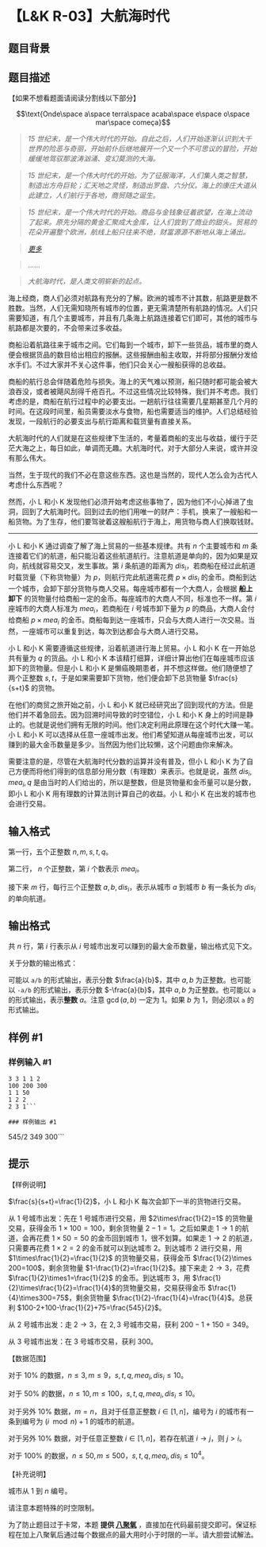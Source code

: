 # 【L&K R-03】大航海时代

## 题目背景



## 题目描述

【如果不想看题面请阅读分割线以下部分】

$$\text{Onde\space a\space terra\space acaba\space e\space o\space mar\space começa}$$

>_15 世纪末，是一个伟大时代的开始。自此之后，人们开始逐渐认识到大千世界的险恶与奇丽，开始前仆后继地展开一个又一个不可思议的冒险，开始缓缓地驾驭那波涛汹涌、变幻莫测的大海。_

>_15 世纪末，是一个伟大时代的开始。为了征服海洋，人们集人类之智慧，制造出方舟巨轮；汇天地之灵怪，制造出罗盘、六分仪。海上的康庄大道从此建立，人们航行于各地，商贸随之诞生。_

>_15 世纪末，是一个伟大时代的开始。商品与金钱象征着欲望，在海上流动了起来。原先分隔的黄金汇聚成大金库，让人们尝到了商业的甜头。贸易的花朵开遍整个欧洲，航线上船只往来不绝，财富源源不断地从海上涌出。_

>_[更多](https://www.luogu.org/paste/k9bqwpps)_

>……

>_大航海时代，是人类文明崭新的起点。_

海上经商，商人们必须对航路有充分的了解。欧洲的城市不计其数，航路更是数不胜数。当然，人们无需知晓所有城市的位置，更无需清楚所有航路的情况。人们只需要知道，有几个主要城市，并且有几条海上航路连接着它们即可，其他的城市与航路都是次要的，不会带来过多收益。

商船沿着航路往来于城市之间。它们每到一个城市，卸下一些货品，城市里的商人便会根据货品的数目给出相应的报酬。这些报酬由船主收取，并将部分报酬分发给水手们。不过大家并不关心这件事，他们只会关心一艘船获得的总收益。

商船的航行总会伴随着危险与损失。海上的天气难以预测，船只随时都可能会被大浪吞没，或者被飓风刮得千疮百孔。不过这些情况比较特殊，我们并不考虑。我们考虑的是，商船在航行过程中的必要支出。一趟航行往往需要几星期甚至几个月的时间。在这段时间里，船员需要淡水与食物，船也需要适当的维护。人们总结经验发现，一段航行的必要支出与航行距离和载货量有直接关系。

大航海时代的人们就是在这些规律下生活的，考量着商船的支出与收益，缓行于茫茫大海之上，每日如此，单调而无趣。大航海时代，对于大部分人来说，或许并没有那么伟大。

当然，生于现代的我们不必在意这些东西。这也是当然的，现代人怎么会为古代人考虑什么东西呢？

然而，小 L 和小 K 发现他们必须开始考虑这些事物了，因为他们不小心掉进了虫洞，回到了大航海时代。回到过去的他们用唯一的财产：手机，换来了一艘船和一船货物。为了生存，他们要驾驶着这艘船航行于海上，用货物与商人们换取钱财。

----------------------------------

小 L 和小 K 通过调查了解了海上贸易的一些基本规律。共有 $n$ 个主要城市和 $m$ 条连接着它们的航道，船只能沿着这些航道航行。注意航道是单向的，因为如果是双向，航线就容易交叉，发生事故。第 $i$ 条航道的距离为 $dis_i$，若商船在经过此航道时载货量（下称货物量）为 $p$，则航行完此航道需花费 $p\times dis_i$  的金币。商船到达一个城市，会卸下部分货物与商人交易。每座城市都有一个大商人，会根据 **船上卸下** 的货物量付给商船一定的金币。每座城市的大商人不同，标准也不一样。第 $i$ 座城市的大商人标准为 $mea_i$，若商船在 $i$ 号城市卸下量为 $p$ 的商品，大商人会付给商船 $p\times mea_i$ 的金币。商船每到达一座城市，只会与大商人进行一次交易。当然，一座城市可以重复到达，每次到达都会与大商人进行交易。

小 L 和小 K 需要遵循这些规律，沿着航道进行海上贸易。小 L 和小 K 在一开始总共有量为 $q$ 的货品。小 L 和小 K 本该精打细算，详细计算出他们在每座城市应该卸下的货物量。但是小 L 和小 K 是懒癌晚期患者，并不想这样做。他们随便想了两个正整数 $s,t$，于是如果需要卸下货物，他们便会卸下总货物量 $\frac{s}{s+t}$ 的货物。

在他们的商贸之旅开始之前，小 L 和小 K 就已经研究出了回到现代的方法。但是他们并不着急回去。因为回溯时间导致的时空错位，小 L 和小 K 身上的时间是静止的。也就是说他们拥有无限的时间。他们决定利用此原理在这个时代大赚一笔。小 L 和小 K 可以选择从任意一座城市出发。他们希望知道从每座城市出发，可以赚到的最大金币数量是多少。当然因为他们比较懒，这个问题由你来解决。

需要注意的是，尽管在大航海时代分数的运算并没有普及，但小 L 和小 K 为了自己方便而将他们得到的信息部分用分数（有理数）来表示。也就是说，虽然 $dis_i,mea_i,q$ 是由当时的人们给出的，所以是整数，但是货物量和金币量可以是分数，即小 L 和小 K 用有理数的计算法则计算自己的收益。小 L 和小 K 在出发的城市也会进行交易。

## 输入格式

第一行，五个正整数 $n,m,s,t,q$。

第二行， $n$ 个正整数，第 $i$ 个数表示 $mea_i$。

接下来 $m$ 行，每行三个正整数 $a,b,dis_i$，表示从城市 $a$ 到城市 $b$ 有一条长为 $dis_i$ 的单向航道。

## 输出格式

共 $n$ 行，第 $i$ 行表示从 $i$ 号城市出发可以赚到的最大金币数量，输出格式见下文。

关于分数的输出格式：

可能以 ```a/b``` 的形式输出，表示分数 $\frac{a}{b}$，其中 $a,b$ 为正整数。也可能以 ```-a/b``` 的形式输出，表示分数 $-\frac{a}{b}$，其中 $a,b$ 为正整数。也可能以 ```a``` 的形式输出，表示**整数** $a$。注意 $\gcd(a,b)$ 一定为 $1$。如果 $b$ 为 $1$，则必须以 ```a``` 的形式输出。

## 样例 #1

### 样例输入 #1
```
3 3 1 1 2
100 200 300
1 1 50
1 2 2
2 3 1```

### 样例输出 #1

```
545/2
349
300```

## 提示

【样例说明】

$\frac{s}{s+t}=\frac{1}{2}$，小 L 和小 K 每次会卸下一半的货物进行交易。

从 $1$ 号城市出发：先在 $1$ 号城市进行交易，用 $2\times\frac{1}{2}=1$ 的货物量交易，获得金币 $1\times 100=100$，剩余货物量 $2-1=1$。之后如果走 $1\rightarrow1$ 的航道，会再花费 $1\times 50=50$ 的金币回到城市 $1$，很不划算。如果走 $1\rightarrow2$ 的航道，只需要再花费 $1\times 2=2$ 的金币就可以到达城市 $2$。到达城市 $2$ 进行交易，用 $1\times\frac{1}{2}=\frac{1}{2}$ 的货物量交易，获得金币 $\frac{1}{2}\times 200=100$，剩余货物量 $1-\frac{1}{2}=\frac{1}{2}$。接下来走 $2\rightarrow3$，花费 $\frac{1}{2}\times1=\frac{1}{2}$ 的金币。到达城市 $3$，用 $\frac{1}{2}\times\frac{1}{2}=\frac{1}{4}$的货物量交易，交易获得金币 $\frac{1}{4}\times300=75$，剩余货物量 $\frac{1}{2}-\frac{1}{4}=\frac{1}{4}$。总获利 $100-2+100-\frac{1}{2}+75=\frac{545}{2}$。

从 $2$ 号城市出发：走 $2\rightarrow3$，在 $2,3$ 号城市交易，获利 $200-1+150=349$。

从 $3$ 号城市出发：在 $3$ 号城市交易，获利 $300$。

【数据范围】

对于 $10\%$ 的数据，$n\le 3,m\le 9$，$s,t,q,mea_i,dis_i\le10$。

对于 $50\%$ 的数据，$n\le 10,m\le 100$，$s,t,q,mea_i,dis_i\le10$。

对于另外 $10\%$ 数据，$m=n$，且对于任意正整数 $i\in[1,n]$，编号为 $i$ 的城市有一条到编号为 $(i\mod n)+1$ 的城市的航道。

对于另外 $10\%$ 数据，对于任意正整数 $i\in[1,n]$，若存在航道 
 $i\rightarrow j$，则 $j>i$。

对于 $100\%$ 的数据，$n\le 50,m\le 500$，$s,t,q,mea_i,dis_i\le10^4$。

【补充说明】

城市从 $1$ 到 $n$ 编号。

请注意本题特殊的时空限制。

为了防止题目过于卡常，本题 **提供 [八聚氧](https://www.luogu.com.cn/paste/ky1fh8zk)** ，直接加在代码最前提交即可。保证标程在加上八聚氧后通过每个数据点的最大用时小于时限的一半。请大胆尝试解法。
